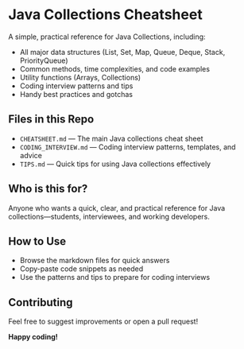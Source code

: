 # Java Collections Cheatsheet

A simple, practical reference for Java Collections, including:

- All major data structures (List, Set, Map, Queue, Deque, Stack, PriorityQueue)
- Common methods, time complexities, and code examples
- Utility functions (Arrays, Collections)
- Coding interview patterns and tips
- Handy best practices and gotchas

## Files in this Repo

- `CHEATSHEET.md` — The main Java collections cheat sheet
- `CODING_INTERVIEW.md` — Coding interview patterns, templates, and advice
- `TIPS.md` — Quick tips for using Java collections effectively

## Who is this for?

Anyone who wants a quick, clear, and practical reference for Java collections—students, interviewees, and working developers.

## How to Use

- Browse the markdown files for quick answers
- Copy-paste code snippets as needed
- Use the patterns and tips to prepare for coding interviews

## Contributing

Feel free to suggest improvements or open a pull request!

**Happy coding!**
